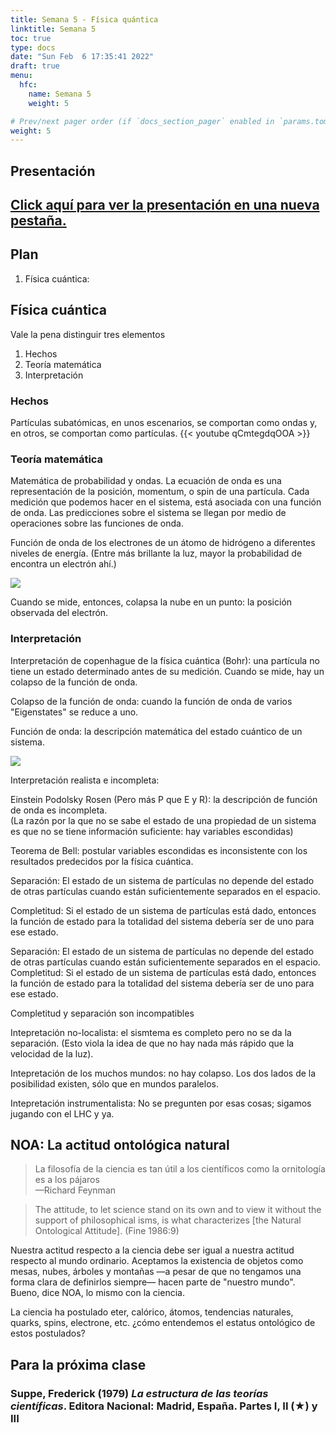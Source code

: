 ```yaml
---
title: Semana 5 - Física quántica
linktitle: Semana 5 
toc: true
type: docs
date: "Sun Feb  6 17:35:41 2022"
draft: true
menu:
  hfc:
    name: Semana 5
    weight: 5

# Prev/next pager order (if `docs_section_pager` enabled in `params.toml`)
weight: 5
---
```

## Presentación


<a href="https://jcunisabana.github.io/filociencia/4.html#/" target="_blank">Click aquí para ver la presentación en una nueva pestaña.</a>
---


## Plan


1.  Física cuántica:


## Física cuántica

Vale la pena distinguir tres elementos

1.  Hechos
2.  Teoría matemática
3.  Interpretación

### Hechos


Partículas subatómicas, en unos escenarios, se comportan como ondas y, en otros, se comportan como partículas.
{{< youtube qCmtegdqOOA >}}



### Teoría matemática


Matemática de probabilidad y ondas. La ecuación de onda es una representación de la posición, momentum, o spin de una partícula. Cada medición que podemos hacer en el sistema, está asociada con una función de onda. Las predicciones sobre el sistema se llegan por medio de operaciones sobre las funciones de onda.

Función de onda de los electrones de un átomo de hidrógeno a diferentes niveles de energía. (Entre más brillante la luz, mayor la probabilidad de encontra un electrón ahí.)

![](https://upload.wikimedia.org/wikipedia/commons/e/e7/Hydrogen_Density_Plots.png)

Cuando se mide, entonces, colapsa la nube en un punto: la posición observada del electrón.

### Interpretación


Interpretación de copenhague de la física cuántica (Bohr): una partícula no tiene un estado determinado antes de su medición. Cuando se mide, hay un colapso de la función de onda.

Colapso de la función de onda: cuando la función de onda de varios "Eigenstates" se reduce a uno.

Función de onda: la descripción matemática del estado cuántico de un sistema.


![](https://pbs.twimg.com/media/Cpr5VrOUIAETude.j)

Interpretación realista e incompleta:

Einstein Podolsky Rosen (Pero más P que E y R): la descripción de función de onda es incompleta.  
(La razón por la que no se sabe el estado de una propiedad de un sistema es que no se tiene información suficiente: hay variables escondidas)  

Teorema de Bell: postular variables escondidas es inconsistente con los resultados predecidos por la física cuántica.


Separación: El estado de un sistema de partículas no depende del estado de otras partículas cuando están suficientemente separados en el espacio.

Completitud: Si el estado de un sistema de partículas está dado, entonces la función de estado para la totalidad del sistema debería ser de uno para ese estado.

Separación: El estado de un sistema de partículas no depende del estado de otras partículas cuando están suficientemente separados en el espacio.  
Completitud: Si el estado de un sistema de partículas está dado, entonces la función de estado para la totalidad del sistema debería ser de uno para ese estado.

Completitud y separación son incompatibles

Intepretación no-localista: el sismtema es completo pero no se da la separación. (Esto viola la idea de que no hay nada más rápido que la velocidad de la luz).

Intepretación de los muchos mundos: no hay colapso. Los dos lados de la posibilidad existen, sólo que en mundos paralelos.

Intepretación instrumentalista: No se pregunten por esas cosas; sigamos jugando con el LHC y ya.

## NOA: La actitud ontológica natural

> La filosofía de la ciencia es tan útil a los científicos como la ornitología es a los pájaros  
> —Richard Feynman

> The attitude, to let science stand on its own and to view it without the support of philosophical isms, is what characterizes \[the Natural Ontological Attitude\]. (Fine 1986:9)

Nuestra actitud respecto a la ciencia debe ser igual a nuestra actitud respecto al mundo ordinario. Aceptamos la existencia de objetos como mesas, nubes, árboles y montañas —a pesar de que no tengamos una forma clara de definirlos siempre— hacen parte de "nuestro mundo". Bueno, dice NOA, lo mismo con la ciencia.

La ciencia ha postulado eter, calórico, átomos, tendencias naturales, quarks, spins, electrone, etc. ¿cómo entendemos el estatus ontológico de estos postulados?

## Para la próxima clase

### Suppe, Frederick (1979) _La estructura de las teorías científicas_. Editora Nacional: Madrid, España. Partes I, II (★) y III
